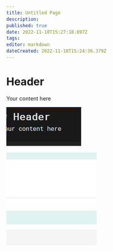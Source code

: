 ```yaml
---
title: Untitled Page
description: 
published: true
date: 2022-11-18T15:27:18.697Z
tags: 
editor: markdown
dateCreated: 2022-11-18T15:24:36.379Z
---
```


# Header
Your content here

![mygrafix.png](/screenshots/mygrafix.png)




![grafik.png](/screenshots/grafik.png)